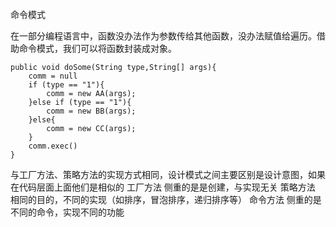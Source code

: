 命令模式

在一部分编程语言中，函数没办法作为参数传给其他函数，没办法赋值给遍历。借助命令模式，我们可以将函数封装成对象。
```
public void doSome(String type,String[] args){
    comm = null
    if (type == "1"){
        comm = new AA(args);
    }else if (type == "1"){
        comm = new BB(args);
    }else{
        comm = new CC(args);        
    }
    comm.exec()
}
```

与工厂方法、策略方法的实现方式相同，设计模式之间主要区别是设计意图，如果在代码层面上面他们是相似的
工厂方法
    侧重的是是创建，与实现无关
策略方法
    相同的目的，不同的实现（如排序，冒泡排序，递归排序等）
命令方法
    侧重的是不同的命令，实现不同的功能
